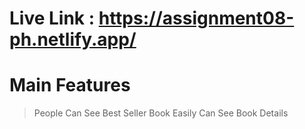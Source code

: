 # Live Link : https://assignment08-ph.netlify.app/

# Main Features
> People Can See Best Seller Book
> Easily Can See Book Details





